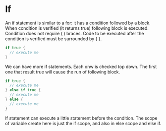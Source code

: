 # If

An if statement is similar to a for: it has a condition followed by a block. When condition is verified (it returns true) following block is executed. Condition does not require ( ) braces. Code to be executed after the condition is verified must be surrounded by { }.

```go
if true {
  // execute me
}
```

We can have more if statements. Each onw is checked top down. The first one that result true will cause the run of following block.

```go
if true {
  // execute me
} else if true {
  // execute me
} else {
  // execute me
}
```

If statement can execute a little statement before the condition. The scope of variable create here is just the if scope, and also in else scope and else if.